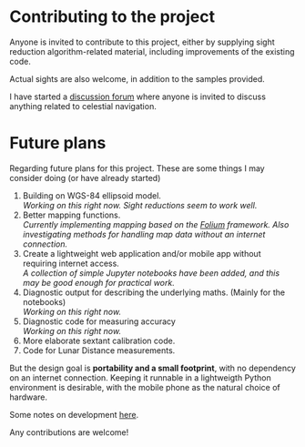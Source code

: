 
<!---
    © August Linnman, 2025, email: august@linnman.net
    MIT License (see LICENSE file)
-->

# Contributing to the project

Anyone is invited to contribute to this project,
either by supplying sight reduction algorithm-related material,
including improvements of the existing code.

Actual sights are also welcome, in addition to the samples provided.

I have started a
[discussion forum](https://github.com/alinnman/celestial-navigation/discussions)
where anyone is invited to discuss anything related to celestial navigation.

# Future plans

Regarding future plans for this project.
These are some things I may consider doing (or have already started)

1. Building on WGS-84 ellipsoid model.<br/>
*Working on this right now. Sight reductions seem to work well.*
1. Better mapping functions.<br/>
*Currently implementing mapping based on the*
*[Folium](https://github.com/python-visualization/folium) framework.*
*Also investigating methods for handling map data without an*
*internet connection.*
1. Create a lightweight web application and/or mobile app without requiring
internet access. <br/>
*A collection of simple Jupyter notebooks have been added, and this may be good*
*enough for practical work.*
1. Diagnostic output for describing the underlying maths.
(Mainly for the notebooks)<br/>
*Working on this right now.*
1. Diagnostic code for measuring accuracy<br/>
*Working on this right now.*
1. More elaborate sextant calibration code.
1. Code for Lunar Distance measurements.

But the design goal is **portability and a small footprint**,
with no dependency on an internet connection.
Keeping it runnable in a lightweigth Python environment is desirable,
with the mobile phone as the natural choice of hardware.

Some notes on development [here](DEVELOPMENT.md).

Any contributions are welcome!
